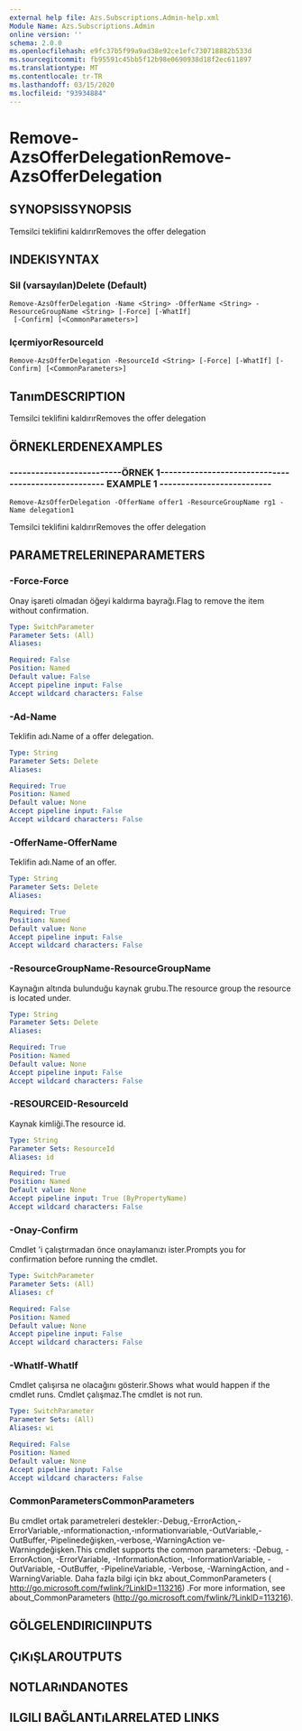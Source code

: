 ```yaml
---
external help file: Azs.Subscriptions.Admin-help.xml
Module Name: Azs.Subscriptions.Admin
online version: ''
schema: 2.0.0
ms.openlocfilehash: e9fc37b5f99a9ad38e92ce1efc730718882b533d
ms.sourcegitcommit: fb95591c45bb5f12b98e0690938d18f2ec611897
ms.translationtype: MT
ms.contentlocale: tr-TR
ms.lasthandoff: 03/15/2020
ms.locfileid: "93934884"
---
```

# <span data-ttu-id="acdf7-101">Remove-AzsOfferDelegation</span><span class="sxs-lookup"><span data-stu-id="acdf7-101">Remove-AzsOfferDelegation</span></span>

## <span data-ttu-id="acdf7-102">SYNOPSIS</span><span class="sxs-lookup"><span data-stu-id="acdf7-102">SYNOPSIS</span></span>
<span data-ttu-id="acdf7-103">Temsilci teklifini kaldırır</span><span class="sxs-lookup"><span data-stu-id="acdf7-103">Removes the offer delegation</span></span>

## <span data-ttu-id="acdf7-104">INDEKI</span><span class="sxs-lookup"><span data-stu-id="acdf7-104">SYNTAX</span></span>

### <span data-ttu-id="acdf7-105">Sil (varsayılan)</span><span class="sxs-lookup"><span data-stu-id="acdf7-105">Delete (Default)</span></span>
```
Remove-AzsOfferDelegation -Name <String> -OfferName <String> -ResourceGroupName <String> [-Force] [-WhatIf]
 [-Confirm] [<CommonParameters>]
```

### <span data-ttu-id="acdf7-106">Içermiyor</span><span class="sxs-lookup"><span data-stu-id="acdf7-106">ResourceId</span></span>
```
Remove-AzsOfferDelegation -ResourceId <String> [-Force] [-WhatIf] [-Confirm] [<CommonParameters>]
```

## <span data-ttu-id="acdf7-107">Tanım</span><span class="sxs-lookup"><span data-stu-id="acdf7-107">DESCRIPTION</span></span>
<span data-ttu-id="acdf7-108">Temsilci teklifini kaldırır</span><span class="sxs-lookup"><span data-stu-id="acdf7-108">Removes the offer delegation</span></span>

## <span data-ttu-id="acdf7-109">ÖRNEKLERDEN</span><span class="sxs-lookup"><span data-stu-id="acdf7-109">EXAMPLES</span></span>

### <span data-ttu-id="acdf7-110">--------------------------ÖRNEK 1--------------------------</span><span class="sxs-lookup"><span data-stu-id="acdf7-110">-------------------------- EXAMPLE 1 --------------------------</span></span>
```
Remove-AzsOfferDelegation -OfferName offer1 -ResourceGroupName rg1 -Name delegation1
```

<span data-ttu-id="acdf7-111">Temsilci teklifini kaldırır</span><span class="sxs-lookup"><span data-stu-id="acdf7-111">Removes the offer delegation</span></span>

## <span data-ttu-id="acdf7-112">PARAMETRELERINE</span><span class="sxs-lookup"><span data-stu-id="acdf7-112">PARAMETERS</span></span>

### <span data-ttu-id="acdf7-113">-Force</span><span class="sxs-lookup"><span data-stu-id="acdf7-113">-Force</span></span>
<span data-ttu-id="acdf7-114">Onay işareti olmadan öğeyi kaldırma bayrağı.</span><span class="sxs-lookup"><span data-stu-id="acdf7-114">Flag to remove the item without confirmation.</span></span>

```yaml
Type: SwitchParameter
Parameter Sets: (All)
Aliases: 

Required: False
Position: Named
Default value: False
Accept pipeline input: False
Accept wildcard characters: False
```

### <span data-ttu-id="acdf7-115">-Ad</span><span class="sxs-lookup"><span data-stu-id="acdf7-115">-Name</span></span>
<span data-ttu-id="acdf7-116">Teklifin adı.</span><span class="sxs-lookup"><span data-stu-id="acdf7-116">Name of a offer delegation.</span></span>

```yaml
Type: String
Parameter Sets: Delete
Aliases: 

Required: True
Position: Named
Default value: None
Accept pipeline input: False
Accept wildcard characters: False
```

### <span data-ttu-id="acdf7-117">-OfferName</span><span class="sxs-lookup"><span data-stu-id="acdf7-117">-OfferName</span></span>
<span data-ttu-id="acdf7-118">Teklifin adı.</span><span class="sxs-lookup"><span data-stu-id="acdf7-118">Name of an offer.</span></span>

```yaml
Type: String
Parameter Sets: Delete
Aliases: 

Required: True
Position: Named
Default value: None
Accept pipeline input: False
Accept wildcard characters: False
```

### <span data-ttu-id="acdf7-119">-ResourceGroupName</span><span class="sxs-lookup"><span data-stu-id="acdf7-119">-ResourceGroupName</span></span>
<span data-ttu-id="acdf7-120">Kaynağın altında bulunduğu kaynak grubu.</span><span class="sxs-lookup"><span data-stu-id="acdf7-120">The resource group the resource is located under.</span></span>

```yaml
Type: String
Parameter Sets: Delete
Aliases: 

Required: True
Position: Named
Default value: None
Accept pipeline input: False
Accept wildcard characters: False
```

### <span data-ttu-id="acdf7-121">-RESOURCEID</span><span class="sxs-lookup"><span data-stu-id="acdf7-121">-ResourceId</span></span>
<span data-ttu-id="acdf7-122">Kaynak kimliği.</span><span class="sxs-lookup"><span data-stu-id="acdf7-122">The resource id.</span></span>

```yaml
Type: String
Parameter Sets: ResourceId
Aliases: id

Required: True
Position: Named
Default value: None
Accept pipeline input: True (ByPropertyName)
Accept wildcard characters: False
```

### <span data-ttu-id="acdf7-123">-Onay</span><span class="sxs-lookup"><span data-stu-id="acdf7-123">-Confirm</span></span>
<span data-ttu-id="acdf7-124">Cmdlet 'i çalıştırmadan önce onaylamanızı ister.</span><span class="sxs-lookup"><span data-stu-id="acdf7-124">Prompts you for confirmation before running the cmdlet.</span></span>

```yaml
Type: SwitchParameter
Parameter Sets: (All)
Aliases: cf

Required: False
Position: Named
Default value: None
Accept pipeline input: False
Accept wildcard characters: False
```

### <span data-ttu-id="acdf7-125">-WhatIf</span><span class="sxs-lookup"><span data-stu-id="acdf7-125">-WhatIf</span></span>
<span data-ttu-id="acdf7-126">Cmdlet çalışırsa ne olacağını gösterir.</span><span class="sxs-lookup"><span data-stu-id="acdf7-126">Shows what would happen if the cmdlet runs.</span></span>
<span data-ttu-id="acdf7-127">Cmdlet çalışmaz.</span><span class="sxs-lookup"><span data-stu-id="acdf7-127">The cmdlet is not run.</span></span>

```yaml
Type: SwitchParameter
Parameter Sets: (All)
Aliases: wi

Required: False
Position: Named
Default value: None
Accept pipeline input: False
Accept wildcard characters: False
```

### <span data-ttu-id="acdf7-128">CommonParameters</span><span class="sxs-lookup"><span data-stu-id="acdf7-128">CommonParameters</span></span>
<span data-ttu-id="acdf7-129">Bu cmdlet ortak parametreleri destekler:-Debug,-ErrorAction,-ErrorVariable,-ınformationaction,-ınformationvariable,-OutVariable,-OutBuffer,-Pipelinedeğişken,-verbose,-WarningAction ve-Warningdeğişken.</span><span class="sxs-lookup"><span data-stu-id="acdf7-129">This cmdlet supports the common parameters: -Debug, -ErrorAction, -ErrorVariable, -InformationAction, -InformationVariable, -OutVariable, -OutBuffer, -PipelineVariable, -Verbose, -WarningAction, and -WarningVariable.</span></span> <span data-ttu-id="acdf7-130">Daha fazla bilgi için bkz about_CommonParameters ( http://go.microsoft.com/fwlink/?LinkID=113216) .</span><span class="sxs-lookup"><span data-stu-id="acdf7-130">For more information, see about_CommonParameters (http://go.microsoft.com/fwlink/?LinkID=113216).</span></span>

## <span data-ttu-id="acdf7-131">GÖLGELENDIRICI</span><span class="sxs-lookup"><span data-stu-id="acdf7-131">INPUTS</span></span>

## <span data-ttu-id="acdf7-132">ÇıKıŞLAR</span><span class="sxs-lookup"><span data-stu-id="acdf7-132">OUTPUTS</span></span>

## <span data-ttu-id="acdf7-133">NOTLARıNDA</span><span class="sxs-lookup"><span data-stu-id="acdf7-133">NOTES</span></span>

## <span data-ttu-id="acdf7-134">ILGILI BAĞLANTıLAR</span><span class="sxs-lookup"><span data-stu-id="acdf7-134">RELATED LINKS</span></span>

